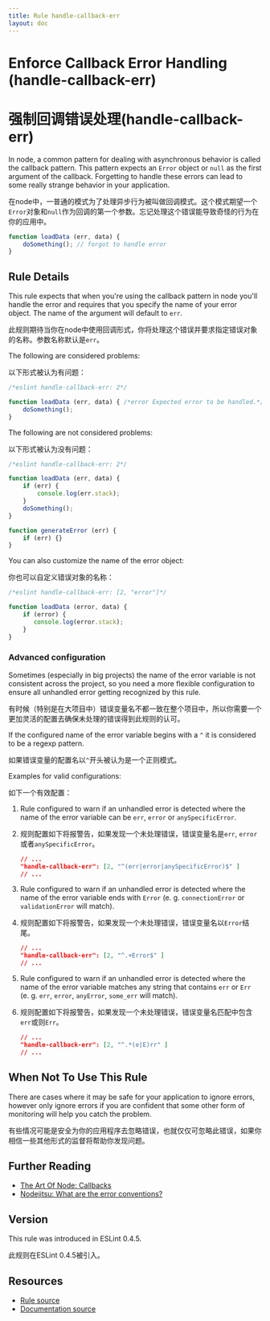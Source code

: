 ```yaml
---
title: Rule handle-callback-err
layout: doc
---
```

<!-- Note: No pull requests accepted for this file. See README.md in the root directory for details. -->
# Enforce Callback Error Handling (handle-callback-err)

# 强制回调错误处理(handle-callback-err)

In node, a common pattern for dealing with asynchronous behavior is called the callback pattern.
This pattern expects an `Error` object or `null` as the first argument of the callback.
Forgetting to handle these errors can lead to some really strange behavior in your application.

在node中，一普通的模式为了处理异步行为被叫做回调模式。这个模式期望一个`Error`对象和`null`作为回调的第一个参数。忘记处理这个错误能导致奇怪的行为在你的应用中。

```js
function loadData (err, data) {
    doSomething(); // forgot to handle error
}
```

## Rule Details

This rule expects that when you're using the callback pattern in node you'll handle the error and
requires that you specify the name of your error object. The name of the argument will default to `err`.

此规则期待当你在node中使用回调形式，你将处理这个错误并要求指定错误对象的名称。参数名称默认是`err`。

The following are considered problems:

以下形式被认为有问题：

```js
/*eslint handle-callback-err: 2*/

function loadData (err, data) { /*error Expected error to be handled.*/
    doSomething();
}

```

The following are not considered problems:

以下形式被认为没有问题：

```js
/*eslint handle-callback-err: 2*/

function loadData (err, data) {
    if (err) {
        console.log(err.stack);
    }
    doSomething();
}

function generateError (err) {
    if (err) {}
}
```

You can also customize the name of the error object:

你也可以自定义错误对象的名称：

```js
/*eslint handle-callback-err: [2, "error"]*/

function loadData (error, data) {
    if (error) {
       console.log(error.stack);
    }
}
```

### Advanced configuration

Sometimes (especially in big projects) the name of the error variable is not consistent across the project,
so you need a more flexible configuration to ensure all unhandled error getting recognized by this rule.

有时候（特别是在大项目中）错误变量名不都一致在整个项目中，所以你需要一个更加灵活的配置去确保未处理的错误得到此规则的认可。

If the configured name of the error variable begins with a `^` it is considered to be a regexp pattern.

如果错误变量的配置名以`^`开头被认为是一个正则模式。

Examples for valid configurations:

如下一个有效配置：

1. Rule configured to warn if an unhandled error is detected where the name of the error variable can be `err`, `error` or `anySpecificError`.

1. 规则配置如下将报警告，如果发现一个未处理错误，错误变量名是`err`, `error`或者`anySpecificError`。

    ```json
    // ...
    "handle-callback-err": [2, "^(err|error|anySpecificError)$" ]
    // ...
    ```

2. Rule configured to warn if an unhandled error is detected where the name of the error variable ends with `Error` (e. g. `connectionError` or `validationError` will match).

1. 规则配置如下将报警告，如果发现一个未处理错误，错误变量名以`Error`结尾。

    ```json
    // ...
    "handle-callback-err": [2, "^.+Error$" ]
    // ...
    ```

3. Rule configured to warn if an unhandled error is detected where the name of the error variable matches any string that contains `err` or `Err` (e. g. `err`, `error`, `anyError`, `some_err` will match).

1. 规则配置如下将报警告，如果发现一个未处理错误，错误变量名匹配中包含`err`或则`Err`。

    ```json
    // ...
    "handle-callback-err": [2, "^.*(e|E)rr" ]
    // ...
    ```

## When Not To Use This Rule

There are cases where it may be safe for your application to ignore errors, however only ignore errors if you are
confident that some other form of monitoring will help you catch the problem.

有些情况可能是安全为你的应用程序去忽略错误，也就仅仅可忽略此错误，如果你相信一些其他形式的监督将帮助你发现问题。

## Further Reading

* [The Art Of Node: Callbacks](https://github.com/maxogden/art-of-node#callbacks)
* [Nodejitsu: What are the error conventions?](http://docs.nodejitsu.com/articles/errors/what-are-the-error-conventions)

## Version

This rule was introduced in ESLint 0.4.5.

此规则在ESLint 0.4.5被引入。

## Resources

* [Rule source](https://github.com/eslint/eslint/tree/master/lib/rules/handle-callback-err.js)
* [Documentation source](https://github.com/eslint/eslint/tree/master/docs/rules/handle-callback-err.md)
